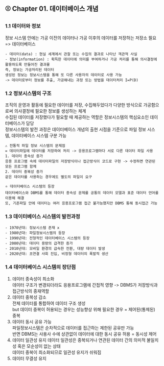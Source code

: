 ## ⚾ Chapter 01. 데이터베이스 개념
### 1.1 데이터와 정보
정보 시스템 안에는 가공 이전의 데이터나 가공 이후의 데이터를 저장하는 저장소 필요 => 데이터베이스
```
- 데이터(data) : 현실 세계에서 관찰 또는 수집의 결과로 나타난 객관적 사실
- 정보(information) : 획득한 데이터에 의미를 부여하거나 가공 처리를 통해 의사결정에 활용하도록 만들어진 결과물
즉, 정보는 가공처리된 데이터
생성된 정보는 정보시스템을 통해 또 다른 사용자의 데이터로 사용 가능
-> 데이터로부터 정보를 추출, 가공해내는 과정 또는 방법을 데이터처리 I=P(D)
```
### 1.2 정보시스템의 구조
조직의 운영과 활동에 필요한 데이터를 저장, 수집해두었다가 다양한 방식으로 가공함으로써 의사결정에 필요한 정보를 생성하는 체계<br>
수집된 데이터를 저장했다가 필요할 때 제공하는 역할은 정보시스템의 핵심요소인 데이터베이스가 담당<br>
정보시스템의 발전 과정은 데이터베이스 개념의 출현 시점을 기준으로 파일 정보 시스템, 데이터베이스 시스템 구분 가능
```
⚠️ 전통적 파일 정보 시스템의 문제점
= 데이터파일에 데이터를 저장하여 처리 -> 응용프로그램마다 서로 다른 데이터 파일 사용
1. 데이터 종속성 증가
응용 프로그램 속에 데이터파일의 저장방식이나 접근방식이 코드로 구현 -> 수정하면 연관된 모든 프로그램 함께 
2. 데이터 중복성 증가
같은 데이터를 사용하는 경우에도 별도의 파일이 요구 
```
```
⭐ 데이터베이스 시스템의 등장
데이터베이스와 DBMS를 통해 데이터 종속성 문제를 공통의 데이터 모델과 표준 데이터 언어를 이용해 해결
또, 기존파일 안에 데이터는 여러 응용프로그램 접근 불가능했지만 DBMS 통해 동시접근 가능
```
### 1.3 데이터베이스 시스템의 발전과정
```
- 1970년대: 정보시스템 존재 x
- 1980년대: 파일정보시스템의 등장
- 1990년대: 전형적인 데이터베이스 시스템의 등장
- 2000년대: 데이터 용량의 급격한 증가
- 2010년대: 모바일 환경의 급속한 전환, 대량 데이터 발생
- 2020년대: 초연결 사회 진입, 비정형 데이터의 폭발적 생산
```
### 1.4 데이터베이스 시스템의 장단점
1) 데이터 종속성이 최소화<br>
데이터 구조가 변경되더라도 응용프로그램에 간접적 영향 -> DBMS가 저장방식과 접근방식의 중재역할<br>
2) 데이터 중복성 감소<br>
전체 데이터를 통합하여 데이터 구조 생성<br>
but 데이터 중복이 허용되는 경우는 성능향상 위해 필요한 경우 = 제어된(통제된) 중복<br>
3) 데이터 동시 공유 가능<br>
파일정보시스템은 순차적으로 데이터를 접근하는 제한된 공유만 가능<br>
반면 DBMS는 사용사 수에 상관없이 데이터에 대한 동시 공유 허용 = 동시성 제어 <br>
4) 데이터 일관성 유지
데이터 일관성은 중복되거나 연관된 데이터 간의 의미적 불일치성 혹은 모순성이 없는 상태<br>
데이터 중복이 최소화되므로 일관성 유지가 쉬워짐
5) 데이터 무결성 유지
